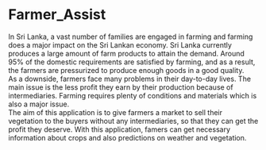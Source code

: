 # Farmer_Assist
In Sri Lanka, a vast number of families are engaged in farming and farming does a major impact on the Sri Lankan economy. Sri Lanka currently produces a large amount of farm products to attain the demand.  Around 95% of the domestic requirements are satisfied by farming, and as a result, the farmers are pressurized to produce enough goods in a good quality.
<br>As a downside, farmers face many problems in their day-to-day lives. The main issue is the less profit they earn by their production because of intermediaries. Farming requires plenty of conditions and materials which is also a major issue.
<br>The aim of this application is to give farmers a market to sell their vegetation to the buyers without any intermediaries, so that they can get the profit they deserve. With this application, famers can get necessary information about crops and also predictions on weather and vegetation.
